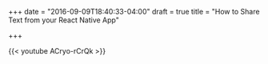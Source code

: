 +++
date = "2016-09-09T18:40:33-04:00"
draft = true
title = "How to Share Text from your React Native App"

+++

{{< youtube ACryo-rCrQk >}}
